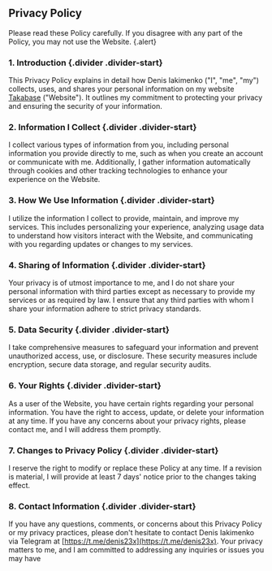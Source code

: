 ## Privacy Policy

Please read these Policy carefully. If you disagree with any part of the Policy, you may not use the Website. {.alert}

### 1. Introduction {.divider .divider-start}

This Privacy Policy explains in detail how Denis Iakimenko ("I", "me", "my") collects, uses, and shares your personal information on my website [Takabase](https://takabase.com) ("Website"). It outlines my commitment to protecting your privacy and ensuring the security of your information.

### 2. Information I Collect {.divider .divider-start}

I collect various types of information from you, including personal information you provide directly to me, such as when you create an account or communicate with me. Additionally, I gather information automatically through cookies and other tracking technologies to enhance your experience on the Website.

### 3. How We Use Information {.divider .divider-start}

I utilize the information I collect to provide, maintain, and improve my services. This includes personalizing your experience, analyzing usage data to understand how visitors interact with the Website, and communicating with you regarding updates or changes to my services.

### 4. Sharing of Information {.divider .divider-start}

Your privacy is of utmost importance to me, and I do not share your personal information with third parties except as necessary to provide my services or as required by law. I ensure that any third parties with whom I share your information adhere to strict privacy standards.

### 5. Data Security {.divider .divider-start}

I take comprehensive measures to safeguard your information and prevent unauthorized access, use, or disclosure. These security measures include encryption, secure data storage, and regular security audits.

### 6. Your Rights {.divider .divider-start}

As a user of the Website, you have certain rights regarding your personal information. You have the right to access, update, or delete your information at any time. If you have any concerns about your privacy rights, please contact me, and I will address them promptly.

### 7. Changes to Privacy Policy {.divider .divider-start}

I reserve the right to modify or replace these Policy at any time. If a revision is material, I will provide at least 7 days' notice prior to the changes taking effect.

### 8. Contact Information {.divider .divider-start}

If you have any questions, comments, or concerns about this Privacy Policy or my privacy practices, please don't hesitate to contact Denis Iakimenko via Telegram at [https://t.me/denis23x](https://t.me/denis23x). Your privacy matters to me, and I am committed to addressing any inquiries or issues you may have
